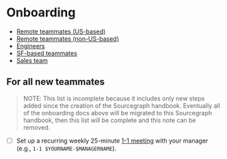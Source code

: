 # Onboarding

- [Remote teammates (US-based)](../from-graphbook/onboarding_remote_us.md)
- [Remote teammates (non-US-based)](../from-graphbook/onboarding_remote_non_us.md)
- [Engineers](../from-graphbook/onboarding_engineers.md)
- [SF-based teammates](../from-graphbook/onboarding_san_francisco.md)
- [Sales team](../../sales/onboarding/index.md)

## For all new teammates

> NOTE: This list is incomplete because it includes only new steps added since the creation of the Sourcegraph handbook. Eventually all of the onboarding docs above will be migrated to this Sourcegraph handbook, then this list will be complete and this note can be removed.

- [ ] Set up a recurring weekly 25-minute [1-1 meeting](../../leadership/1-1.md) with your manager (e.g., `1-1 $YOURNAME-$MANAGERNAME`).